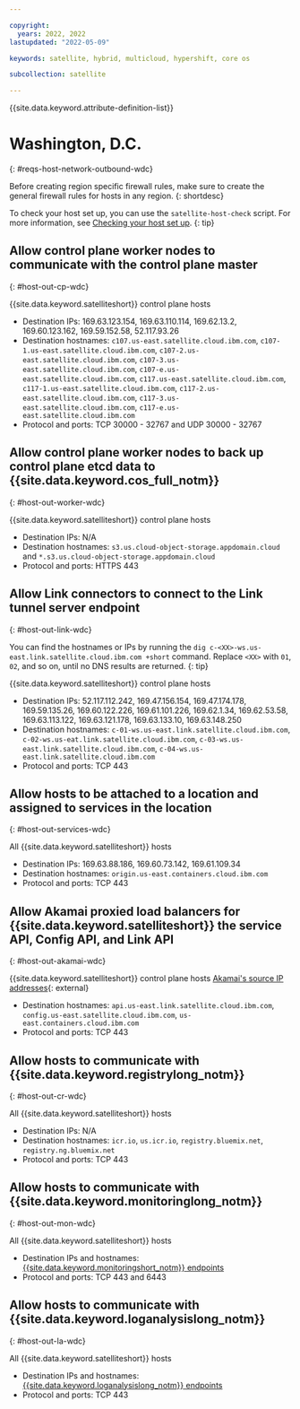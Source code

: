 ```yaml
---

copyright:
  years: 2022, 2022
lastupdated: "2022-05-09"

keywords: satellite, hybrid, multicloud, hypershift, core os

subcollection: satellite

---
```


{{site.data.keyword.attribute-definition-list}}

# Washington, D.C.
{: #reqs-host-network-outbound-wdc}

Before creating region specific firewall rules, make sure to create the general firewall rules for hosts in any region.
{: shortdesc}


To check your host set up, you can use the `satellite-host-check` script. For more information, see [Checking your host set up](/docs/satellite?topic=satellite-host-network-check).
{: tip}



## Allow control plane worker nodes to communicate with the control plane master
{: #host-out-cp-wdc}

{{site.data.keyword.satelliteshort}} control plane hosts
* Destination IPs:  169.63.123.154, 169.63.110.114, 169.62.13.2, 169.60.123.162, 169.59.152.58, 52.117.93.26  
* Destination hostnames:  `c107.us-east.satellite.cloud.ibm.com`, `c107-1.us-east.satellite.cloud.ibm.com`, `c107-2.us-east.satellite.cloud.ibm.com`, `c107-3.us-east.satellite.cloud.ibm.com`, `c107-e.us-east.satellite.cloud.ibm.com`, `c117.us-east.satellite.cloud.ibm.com`, `c117-1.us-east.satellite.cloud.ibm.com`, `c117-2.us-east.satellite.cloud.ibm.com`, `c117-3.us-east.satellite.cloud.ibm.com`, `c117-e.us-east.satellite.cloud.ibm.com` 
* Protocol and ports: TCP 30000 - 32767 and UDP 30000 - 32767

## Allow control plane worker nodes to back up control plane etcd data to {{site.data.keyword.cos_full_notm}}
{: #host-out-worker-wdc}

{{site.data.keyword.satelliteshort}} control plane hosts
* Destination IPs: N/A
* Destination hostnames: `s3.us.cloud-object-storage.appdomain.cloud` and `*.s3.us.cloud-object-storage.appdomain.cloud`
* Protocol and ports: HTTPS 443

## Allow Link connectors to connect to the Link tunnel server endpoint
{: #host-out-link-wdc}

You can find the hostnames or IPs by running the `dig c-<XX>-ws.us-east.link.satellite.cloud.ibm.com +short` command. Replace `<XX>` with `01`, `02`, and so on, until no DNS results are returned.
{: tip}

{{site.data.keyword.satelliteshort}} control plane hosts
* Destination IPs: 52.117.112.242, 169.47.156.154, 169.47.174.178, 169.59.135.26, 169.60.122.226, 169.61.101.226, 169.62.1.34, 169.62.53.58, 169.63.113.122, 169.63.121.178, 169.63.133.10, 169.63.148.250 
* Destination hostnames: `c-01-ws.us-east.link.satellite.cloud.ibm.com`, `c-02-ws.us-eat.link.satellite.cloud.ibm.com`, `c-03-ws.us-east.link.satellite.cloud.ibm.com`, `c-04-ws.us-east.link.satellite.cloud.ibm.com`
* Protocol and ports: TCP 443

## Allow hosts to be attached to a location and assigned to services in the location
{: #host-out-services-wdc}

All {{site.data.keyword.satelliteshort}} hosts
* Destination IPs: 169.63.88.186, 169.60.73.142, 169.61.109.34
* Destination hostnames: `origin.us-east.containers.cloud.ibm.com` 
* Protocol and ports: TCP 443

## Allow Akamai proxied load balancers for {{site.data.keyword.satelliteshort}} the service API, Config API, and Link API
{: #host-out-akamai-wdc}

{{site.data.keyword.satelliteshort}} control plane hosts
 [Akamai's source IP addresses](https://github.com/IBM-Cloud/kube-samples/tree/master/akamai/gtm-liveness-test){: external} 
* Destination hostnames: `api.us-east.link.satellite.cloud.ibm.com`, `config.us-east.satellite.cloud.ibm.com`, `us-east.containers.cloud.ibm.com` 
* Protocol and ports: TCP 443

## Allow hosts to communicate with {{site.data.keyword.registrylong_notm}}
{: #host-out-cr-wdc}

All {{site.data.keyword.satelliteshort}} hosts
* Destination IPs: N/A
* Destination hostnames: `icr.io`, `us.icr.io`, `registry.bluemix.net`, `registry.ng.bluemix.net`
* Protocol and ports: TCP 443

## Allow hosts to communicate with {{site.data.keyword.monitoringlong_notm}}
{: #host-out-mon-wdc}

All {{site.data.keyword.satelliteshort}} hosts
* Destination IPs and hostnames: [{{site.data.keyword.monitoringshort_notm}} endpoints](/docs/monitoring?topic=monitoring-endpoints)
* Protocol and ports: TCP 443 and 6443

## Allow hosts to communicate with {{site.data.keyword.loganalysislong_notm}}
{: #host-out-la-wdc}

All {{site.data.keyword.satelliteshort}} hosts
* Destination IPs and hostnames: [{{site.data.keyword.loganalysislong_notm}} endpoints](/docs/log-analysis?topic=log-analysis-endpoints#endpoints_api_public)
* Protocol and ports: TCP 443


